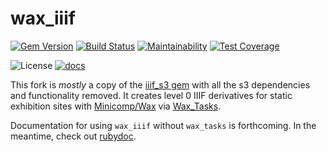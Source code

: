 # wax_iiif
[![Gem Version](https://badge.fury.io/rb/wax_iiif.svg)](https://badge.fury.io/rb/wax_iiif) [![Build Status](https://travis-ci.org/minicomp/wax_iiif.svg?branch=master)](https://travis-ci.org/minicomp/wax_iiif) [![Maintainability](https://api.codeclimate.com/v1/badges/a7d79a1b819cef81eb11/maintainability)](https://codeclimate.com/github/minicomp/wax_iiif/maintainability) [![Test Coverage](https://api.codeclimate.com/v1/badges/a7d79a1b819cef81eb11/test_coverage)](https://codeclimate.com/github/minicomp/wax_iiif/test_coverage)

![License](https://img.shields.io/badge/license-MIT-green.svg) [![docs](http://img.shields.io/badge/docs-rdoc.info-blue.svg)](https://www.rubydoc.info/github/minicomp/wax_iiif/)  

This fork is *mostly* a copy of the [iiif_s3 gem](https://github.com/cmoa/iiif_s3) with all the s3 dependencies and functionality removed. It creates level 0 IIIF derivatives for static exhibition sites with [Minicomp/Wax](https://github.com/minicomp/wax/) via [Wax_Tasks](https://github.com/minicomp/wax_tasks/).

Documentation for using `wax_iiif` without `wax_tasks` is forthcoming. In the meantime, check out [rubydoc](https://www.rubydoc.info/gems/wax_iiif).
